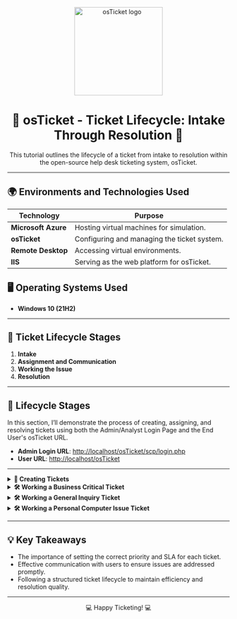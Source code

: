 <p align="center">
  <img src="https://i.imgur.com/Clzj7Xs.png" alt="osTicket logo" width="200"/>
</p>

<h1 align="center">🎫 osTicket - Ticket Lifecycle: Intake Through Resolution 🎫</h1>
<p align="center">
  This tutorial outlines the lifecycle of a ticket from intake to resolution within the open-source help desk ticketing system, osTicket.
</p>

---

<!--<h2 align="center">📽️ Video Demonstration 📽️</h2>

<p align="center">
  ▶️ <a href="https://www.youtube.com">Watch on YouTube: How to create, work, and resolve tickets within osTicket</a> ◀️
</p>-->

<h2>🌍 Environments and Technologies Used</h2>

| **Technology**        | **Purpose**                                   |
|------------------------|-----------------------------------------------|
| **Microsoft Azure**    | Hosting virtual machines for simulation.     |
| **osTicket**           | Configuring and managing the ticket system.  |
| **Remote Desktop**     | Accessing virtual environments.              |
| **IIS**                | Serving as the web platform for osTicket.    |

<h2>🖥️ Operating Systems Used</h2>

- **Windows 10 (21H2)**

---

<h2>🔄 Ticket Lifecycle Stages</h2>

1. **Intake**  
2. **Assignment and Communication**  
3. **Working the Issue**  
4. **Resolution**  

---

<h2>📝 Lifecycle Stages</h2>

In this section, I’ll demonstrate the process of creating, assigning, and resolving tickets using both the Admin/Analyst Login Page and the End User's osTicket URL.

- **Admin Login URL**: [http://localhost/osTicket/scp/login.php](http://localhost/osTicket/scp/login.php)  
- **User URL**: [http://localhost/osTicket](http://localhost/osTicket)  

---

<details>
  <summary><strong>📝 Creating Tickets</strong></summary>
  <ol>
    <li>
      Navigate to the Support Center URL: <a href="http://localhost/osTicket" target="_blank">http://localhost/osTicket</a>, and click <code>Open a New Ticket</code>.  
      <img src="https://github.com/user-attachments/assets/772ba996-bc85-46b9-b448-4c561cc27947" alt="Open New Ticket Screenshot" width="80%">
    </li>
    <li>
      Create three tickets by filling in the user's information, describing the issue, and selecting the appropriate help topic.  
      <img src="https://github.com/user-attachments/assets/37993a64-3d9e-4df0-8dca-6e7e863de04a" alt="Ticket Creation" width="80%">
    </li>
    <li>Click <code>Create Ticket</code> to finalize each submission.</li>
  </ol>
</details>

<details>
  <summary><strong>🛠️ Working a Business Critical Ticket</strong></summary>
  <ol>
    <li>
      Log in as Help Desk agent <strong>Jane</strong>.  
      <img src="https://github.com/user-attachments/assets/e91108a1-ab6c-4682-930e-1db51f8b27c7" alt="Agent Jane Login" width="80%">
    </li>
    <li>
      View all tickets and begin with the oldest. Review its details, such as <code>Priority</code>, <code>Department</code>, <code>SLA</code>, and <code>Assigned To</code>.  
      <img src="https://github.com/user-attachments/assets/0556fd27-0301-4d25-b01e-1f1d0e4601ac" alt="Ticket Details" width="80%">
    </li>
    <li>
      Set the priority to <code>Emergency</code>, update the SLA, and assign it to the appropriate team.  
      <img src="https://github.com/user-attachments/assets/35abe897-6751-49ff-92a5-cb7c538fd068" alt="Update SLA" width="80%">
    </li>
    <li>
      Work on the ticket as <strong>John</strong>, update the status, communicate with the user, and close the ticket.  
      <img src="https://github.com/user-attachments/assets/93b72fc2-b99b-4b70-8694-14f54105839e" alt="Communicate with User" width="80%">
    </li>
  </ol>
</details>

<details>
  <summary><strong>🛠️ Working a General Inquiry Ticket</strong></summary>
  <ol>
    <li>
      Log in as Help Desk agent <strong>Jane</strong>, review the ticket, and determine the SLA based on urgency.  
      <img src="https://github.com/user-attachments/assets/d5d723de-b9c4-4eec-8cd7-6e785aa05707" alt="General Inquiry Ticket" width="80%">
    </li>
    <li>Assign the ticket to yourself, post replies, and resolve the issue.</li>
  </ol>
</details>

<details>
  <summary><strong>🛠️ Working a Personal Computer Issue Ticket</strong></summary>
  <ol>
    <li>
      Prioritize the ticket based on urgency and set the SLA.  
      <img src="https://github.com/user-attachments/assets/f2af6526-9d23-4337-b324-241fb3d254bd" alt="Update SLA" width="80%">
    </li>
    <li>Assign the ticket to yourself, post updates, and close the ticket after resolution.</li>
  </ol>
</details>

---

<h2>💡 Key Takeaways</h2>

- The importance of setting the correct priority and SLA for each ticket.  
- Effective communication with users to ensure issues are addressed promptly.  
- Following a structured ticket lifecycle to maintain efficiency and resolution quality.

---

<p align="center">💻 Happy Ticketing! 💻</p>
